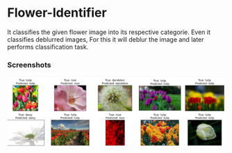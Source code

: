 # Flower-Identifier
It classifies the given flower image into its respective categorie. Even it classifies deblurred images, For this it will deblur the image and later performs classification task. 

### Screenshots
<img src="Image/image.png">
